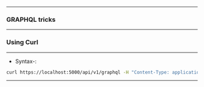 -----------------

### GRAPHQL tricks

-----------------

### Using Curl

------------------

- Syntax-:

```bash
curl https://localhost:5000/api/v1/graphql -H "Content-Type: application/json" -d @introspection.json
```

------------------
